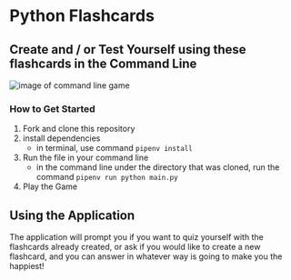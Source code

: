 # Python Flashcards

## Create and / or Test Yourself using these flashcards in the Command Line

![image of command line game](screenshot.png)

### How to Get Started

1. Fork and clone this repository
2. install dependencies
   - in terminal, use command `pipenv install`
3. Run the file in your command line
   - in the command line under the directory that was cloned, run the command `pipenv run python main.py`
4. Play the Game

## Using the Application

The application will prompt you if you want to quiz yourself with the flashcards already created, or ask if you would like to create a new flashcard, and you can answer in whatever way is going to make you the happiest!
